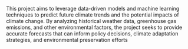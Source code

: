 This project aims to leverage data-driven models and machine learning techniques to predict future climate trends and the potential impacts of climate change. By analyzing historical weather data, greenhouse gas emissions, and other environmental factors, the project seeks to provide accurate forecasts that can inform policy decisions, climate adaptation strategies, and environmental preservation efforts

